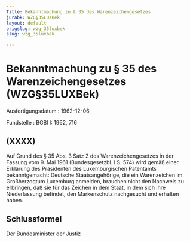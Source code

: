 ```yaml
---
Title: Bekanntmachung zu § 35 des Warenzeichengesetzes
jurabk: WZG§35LUXBek
layout: default
origslug: wzg_35luxbek
slug: wzg_35luxbek

---
```


# Bekanntmachung zu § 35 des Warenzeichengesetzes (WZG§35LUXBek)

Ausfertigungsdatum
:   1962-12-06

Fundstelle
:   BGBl I: 1962, 716

## (XXXX)

Auf Grund des § 35 Abs. 3 Satz 2 des Warenzeichengesetzes in der
Fassung vom 9. Mai 1961 (Bundesgesetzbl. I S. 574) wird gemäß einer
Erklärung des Präsidenten des Luxemburgischen Patentamts
bekanntgemacht:
Deutsche Staatsangehörige, die ein Warenzeichen im Großherzogtum
Luxemburg anmelden, brauchen nicht den Nachweis zu erbringen, daß sie
für das Zeichen in dem Staat, in dem sich ihre Niederlassung befindet,
den Markenschutz nachgesucht und erhalten haben.

## Schlussformel

Der Bundesminister der Justiz

